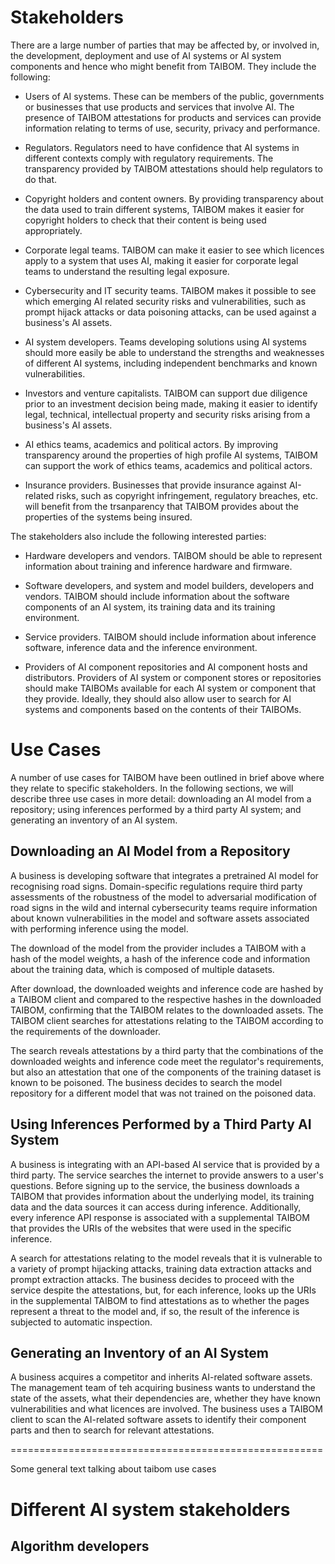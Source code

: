 # Stakeholders

There are a large number of parties that may be affected by, or involved in, the development, deployment and use of AI systems or AI system components and hence who might benefit from TAIBOM. They include the following:

* Users of AI systems. These can be members of the public, governments or businesses that use products and services that involve AI. The presence of TAIBOM attestations for products and services can provide information relating to terms of use, security, privacy and performance.

* Regulators. Regulators need to have confidence that AI systems in different contexts comply with regulatory requirements. The transparency provided by TAIBOM attestations should help regulators to do that.

* Copyright holders and content owners. By providing transparency about the data used to train different systems, TAIBOM makes it easier for copyright holders to check that their content is being used appropriately.

* Corporate legal teams. TAIBOM can make it easier to see which licences apply to a system that uses AI, making it easier for corporate legal teams to understand the resulting legal exposure.

* Cybersecurity and IT security teams. TAIBOM makes it possible to see which emerging AI related security risks and vulnerabilities, such as prompt hijack attacks or data poisoning attacks, can be used against a business's AI assets.

* AI system developers. Teams developing solutions using AI systems should more easily be able to understand the strengths and weaknesses of different AI systems, including independent benchmarks and known vulnerabilities.

* Investors and venture capitalists. TAIBOM can support due diligence prior to an investment decision being made, making it easier to identify legal, technical, intellectual property and security risks arising from a business's AI assets.

* AI ethics teams, academics and political actors. By improving transparency around the properties of high profile AI systems, TAIBOM can support the work of ethics teams, academics and political actors.

* Insurance providers. Businesses that provide insurance against AI-related risks, such as copyright infringement, regulatory breaches, etc. will benefit from the trsanparency that TAIBOM provides about the properties of the systems being insured.

The stakeholders also include the following interested parties:

* Hardware developers and vendors. TAIBOM should be able to represent information about training and inference hardware and firmware.

* Software developers, and system and model builders, developers and vendors. TAIBOM should include information about the software components of an AI system, its training data and its training environment.

* Service providers. TAIBOM should include information about inference software, inference data and the inference environment.

* Providers of AI component repositories and AI component hosts and distributors. Providers of AI system or component stores or repositories should make TAIBOMs available for each AI system or component that they provide. Ideally, they should also allow user to search for AI systems and components based on the contents of their TAIBOMs.


# Use Cases

A number of use cases for TAIBOM have been outlined in brief above where they relate to specific stakeholders. In the following sections, we will describe three use cases in more detail: downloading an AI model from a repository; using inferences performed by a third party AI system; and generating an inventory of an AI system.


## Downloading an AI Model from a Repository

A business is developing software that integrates a pretrained AI model for recognising road signs. Domain-specific regulations require third party assessments of the robustness of the model to adversarial modification of road signs in the wild and internal cybersecurity teams require information about known vulnerabilities in the model and software assets associated with performing inference using the model.

The download of the model from the provider includes a TAIBOM with a hash of the model weights, a hash of the inference code and information about the training data, which is composed of multiple datasets.

After download, the downloaded weights and inference code are hashed by a TAIBOM client and compared to the respective hashes in the downloaded TAIBOM, confirming that the TAIBOM relates to the downloaded assets. The TAIBOM client searches for attestations relating to the TAIBOM according to the requirements of the downloader.

The search reveals attestations by a third party that the combinations of the downloaded weights and inference code meet the regulator's requirements, but also an attestation that one of the components of the training dataset is known to be poisoned. The business decides to search the model repository for a different model that was not trained on the poisoned data.


## Using Inferences Performed by a Third Party AI System

A business is integrating with an API-based AI service that is provided by a third party. The service searches the internet to provide answers to a user's questions. Before signing up to the service, the business downloads a TAIBOM that provides information about the underlying model, its training data and the data sources it can access during inference. Additionally, every inference API response is associated with a supplemental TAIBOM that provides the URIs of the websites that were used in the specific inference.

A search for attestations relating to the model reveals that it is vulnerable to a variety of prompt hijacking attacks, training data extraction attacks and prompt extraction attacks. The business decides to proceed with the service despite the attestations, but, for each inference, looks up the URIs in the supplemental TAIBOM to find attestations as to whether the pages represent a threat to the model and, if so, the result of the inference is subjected to automatic inspection.


## Generating an Inventory of an AI System

A business acquires a competitor and inherits AI-related software assets. The management team of teh acquiring business wants to understand the state of the assets, what their dependencies are, whether they have known vulnerabilities and what licences are involved. The business uses a TAIBOM client to scan the AI-related software assets to identify their component parts and then to search for relevant attestations.

======================================================

Some general text talking about taibom use cases




# Different AI system stakeholders



## Algorithm developers



#